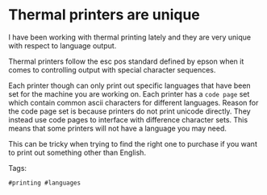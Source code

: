 # Thermal printers are unique
I have been working with thermal printing lately and they are very
unique with respect to language output.

Thermal printers follow the esc pos standard defined by epson when it
comes to controlling output with special character sequences.

Each printer though can only print out specific languages that have been
set for the machine you are working on. Each printer has a `code page`
set which contain common ascii characters for different languages.
Reason for the code page set is because printers do not print unicode
directly. They instead use code pages to interface with difference
character sets. This means that some printers will not have a language
you may need.

This can be tricky when trying to find the right one to purchase if you
want to print out something other than English.

Tags:

    #printing #languages
